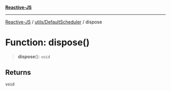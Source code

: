 [**Reactive-JS**](../../../README.md)

***

[Reactive-JS](../../../README.md) / [utils/DefaultScheduler](../README.md) / dispose

# Function: dispose()

> **dispose**(): `void`

## Returns

`void`
